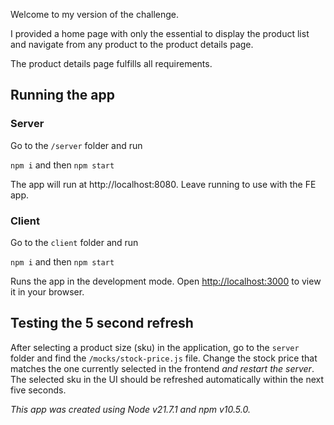 Welcome to my version of the challenge.

I provided a home page with only the essential to display the product list and navigate from any product to the product details page. 

The product details page fulfills all requirements.

## Running the app
### Server

Go to the `/server` folder and run 

`npm i` and then `npm start`

The app will run at http://localhost:8080. Leave running to use with the FE app.

### Client

Go to the `client` folder and run

`npm i` and then `npm start`

Runs the app in the development mode.
Open [http://localhost:3000](http://localhost:3000) to view it in your browser.

## Testing the 5 second refresh

After selecting a product size (sku) in the application, go to the `server` folder and find the `/mocks/stock-price.js` file. 
Change the stock price that matches the one currently selected in the frontend *and restart the server*. The selected sku in the UI should be refreshed automatically within the next five seconds. 

_This app was created using Node v21.7.1 and npm v10.5.0._
